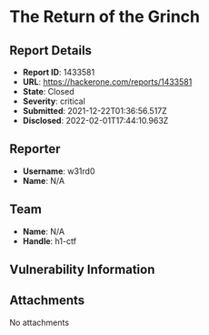 # The Return of the Grinch

## Report Details
- **Report ID**: 1433581
- **URL**: https://hackerone.com/reports/1433581
- **State**: Closed
- **Severity**: critical
- **Submitted**: 2021-12-22T01:36:56.517Z
- **Disclosed**: 2022-02-01T17:44:10.963Z

## Reporter
- **Username**: w31rd0
- **Name**: N/A

## Team
- **Name**: N/A
- **Handle**: h1-ctf

## Vulnerability Information


## Attachments
No attachments
